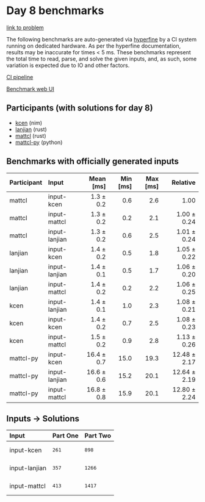 # Day 8 benchmarks

[link to problem](https://adventofcode.com/2024/day/8)

The following benchmarks are auto-generated via
[hyperfine](https://github.com/sharkdp/hyperfine) by a CI system running on
dedicated hardware. As per the hyperfine documentation, results may be
inaccurate for times < 5 ms. These benchmarks represent the total time to read,
parse, and solve the given inputs, and, as such, some variation is expected due
to IO and other factors.

[CI pipeline](http://ci.papercode.net:8080/teams/main/pipelines/aoc2024)

[Benchmark web UI](https://aoc.ancalagon.black)


## Participants (with solutions for day 8)

- [kcen](https://github.com/kcen/aoc2024) (nim)
- [lanjian](https://github.com/lanjian/aoc-2024) (rust)
- [mattcl](https://github.com/mattcl/aoc2024) (rust)
- [mattcl-py](https://github.com/mattcl/aoc2024-py) (python)


## Benchmarks with officially generated inputs

| Participant | Input | Mean [ms] | Min [ms] | Max [ms] | Relative |
|:---|:---|---:|---:|---:|---:|
| mattcl | input-kcen | 1.3 ± 0.2 | 0.6 | 2.6 | 1.00 |
| mattcl | input-mattcl | 1.3 ± 0.2 | 0.2 | 2.1 | 1.00 ± 0.24 |
| mattcl | input-lanjian | 1.3 ± 0.2 | 0.6 | 2.5 | 1.01 ± 0.24 |
| lanjian | input-kcen | 1.4 ± 0.2 | 0.5 | 1.8 | 1.05 ± 0.22 |
| lanjian | input-lanjian | 1.4 ± 0.1 | 0.5 | 1.7 | 1.06 ± 0.20 |
| lanjian | input-mattcl | 1.4 ± 0.2 | 0.2 | 2.2 | 1.06 ± 0.25 |
| kcen | input-lanjian | 1.4 ± 0.1 | 1.0 | 2.3 | 1.08 ± 0.21 |
| kcen | input-kcen | 1.4 ± 0.2 | 0.7 | 2.5 | 1.08 ± 0.23 |
| kcen | input-mattcl | 1.5 ± 0.2 | 0.9 | 2.8 | 1.13 ± 0.26 |
| mattcl-py | input-kcen | 16.4 ± 0.7 | 15.0 | 19.3 | 12.48 ± 2.17 |
| mattcl-py | input-lanjian | 16.6 ± 0.6 | 15.2 | 20.1 | 12.64 ± 2.19 |
| mattcl-py | input-mattcl | 16.8 ± 0.8 | 15.9 | 20.1 | 12.80 ± 2.24 |


## Inputs -> Solutions

| Input | Part One | Part Two |
|:---|:---|:---|
|input-kcen|<pre>261</pre>|<pre>898</pre>|
|input-lanjian|<pre>357</pre>|<pre>1266</pre>|
|input-mattcl|<pre>413</pre>|<pre>1417</pre>|